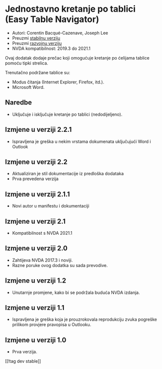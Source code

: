 # Jednostavno kretanje po tablici (Easy Table Navigator) #

* Autori: Corentin Bacqué-Cazenave, Joseph Lee
* Preuzmi [stabilnu verziju][1]
* Preuzmi [razvojnu verziju][2]
* NVDA kompatibilnost: 2019.3 do 2021.1

Ovaj dodatak dodaje prečac koji omogućuje kretanje po ćelijama tablice
pomoću tipki strelica.

Trenutačno podržane tablice su:

* Modus čitanja (Internet Explorer, Firefox, itd.).
* Microsoft Word.

## Naredbe

* Uključuje i isključuje kretanje po tablici (nedodijeljeno).

## Izmjene u verziji 2.2.1

* Ispravljena je greška u nekim vrstama dokumenata uključujući Word i
  Outlook

## Izmjene u verziji 2.2

* Aktualiziran je stil dokumentacije iz predloška dodataka
* Prva prevedena verzija

## Izmjene u verziji 2.1.1

* Novi autor u manifestu i dokumentaciji

## Izmjene u verziji 2.1

* Kompatibilnost s NVDA 2021.1

## Izmjene u verziji 2.0

* Zahtijeva NVDA 2017.3 i noviji.
* Razne poruke ovog dodatka su sada prevodive.

## Izmjene u verziji 1.2

* Unutarnje promjene, kako bi se podržala buduća NVDA izdanja.

## Izmjene u verziji 1.1

* Ispravljena je greška koja je prouzrokovala reprodukciju zvuka pogreške
  prilikom provjere pravopisa u Outlooku.

## Izmjene u verziji 1.0

*   Prva verzija.

[[!tag dev stable]]

[1]: https://addons.nvda-project.org/files/get.php?file=etn

[2]: https://addons.nvda-project.org/files/get.php?file=etn-dev
